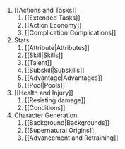 1. [[Actions and Tasks]]
	1. [[Extended Tasks]]
	2. [[Action Economy]]
	3. [[Complication|Complications]]
3. Stats
	1. [[Attribute|Attributes]]
	2. [[Skill|Skills]]
	3. [[Talent]]
	4. [[Subskill|Subskills]]
	5. [[Advantage|Advantages]]
	6. [[Pool|Pools]]
4. [[Health and Injury]]
	1. [[Resisting damage]]
	2. [[Conditions]]
5. Character Generation
	1. [[Background|Backgrounds]]
	2. [[Supernatural Origins]]
	4. [[Advancement and Retraining]]
